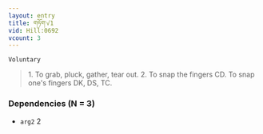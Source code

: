 ```yaml
---
layout: entry
title: གཏོག་√1
vid: Hill:0692
vcount: 3
---
```

`Voluntary` 
> 1\.
 To grab, pluck, gather, tear out\.
 2\.
 To snap the fingers CD\.
 To snap one's fingers DK, DS, TC\.

### Dependencies (N = 3)
* `arg2` 2


